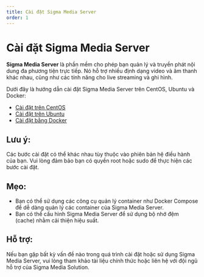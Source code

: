 ```yaml
---
title: Cài đặt Sigma Media Server
order: 1
---
```


# Cài đặt Sigma Media Server

**Sigma Media Server** là phần mềm cho phép bạn quản lý và truyền phát nội dung đa phương tiện trực tiếp. Nó hỗ trợ nhiều định dạng video và âm thanh khác nhau, cũng như các tính năng cho live streaming và ghi hình.

Dưới đây là hướng dẫn cài đặt Sigma Media Server trên CentOS, Ubuntu và Docker:

- [Cài đặt trên CentOS](02-centos.md)
- [Cài đặt trên Ubuntu](03-ubuntu.md)
- [Cài đặt bằng Docker](04-docker.md)

## Lưu ý:

Các bước cài đặt có thể khác nhau tùy thuộc vào phiên bản hệ điều hành của bạn.
Vui lòng đảm bảo bạn có quyền root hoặc sudo để thực hiện các bước cài đặt.

## Mẹo:

- Bạn có thể sử dụng các công cụ quản lý container như Docker Compose để dễ dàng quản lý các container của Sigma Media Server.
- Bạn có thể cấu hình Sigma Media Server để sử dụng bộ nhớ đệm (cache) nhằm cải thiện hiệu suất.

## Hỗ trợ:

Nếu bạn gặp bất kỳ vấn đề nào trong quá trình cài đặt hoặc sử dụng Sigma Media Server, vui lòng tham khảo tài liệu chính thức hoặc liên hệ với đội ngũ hỗ trợ của Sigma Media Solution.
